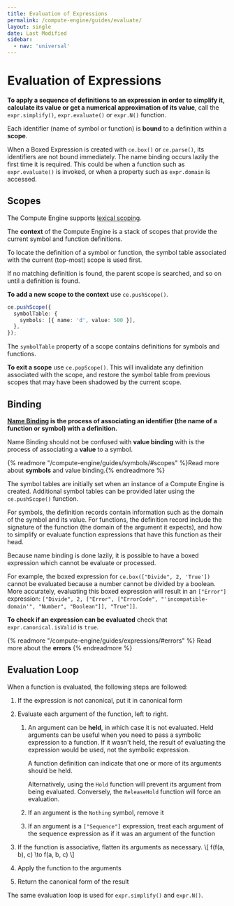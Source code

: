 ```yaml
---
title: Evaluation of Expressions
permalink: /compute-engine/guides/evaluate/
layout: single
date: Last Modified
sidebar:
  - nav: 'universal'
---
```


# Evaluation of Expressions

**To apply a sequence of definitions to an expression in order to simplify it,
calculate its value or get a numerical approximation of its value**, call the
`expr.simplify()`, `expr.evaluate()` or `expr.N()` function.

Each identifier (name of symbol or function) is **bound** to a definition within
a **scope**.

When a Boxed Expression is created with `ce.box()` or `ce.parse()`, its
identifiers are not bound immediately. The name binding occurs lazily the first
time it is required. This could be when a function such as `expr.evaluate()` is
invoked, or when a property such as `expr.domain` is accessed.

## Scopes

The Compute Engine supports
[lexical scoping](<https://en.wikipedia.org/wiki/Scope_(computer_science)>).

The **context** of the Compute Engine is a stack of scopes that provide the
current symbol and function definitions.

To locate the definition of a symbol or function, the symbol table associated
with the current (top-most) scope is used first.

If no matching definition is found, the parent scope is searched, and so on
until a definition is found.

**To add a new scope to the context** use `ce.pushScope()`.

```ts
ce.pushScope({
  symbolTable: {
    symbols: [{ name: 'd', value: 500 }],
  },
});
```

The `symbolTable` property of a scope contains definitions for symbols and
functions.

**To exit a scope** use `ce.popScope()`. This will invalidate any definition
associated with the scope, and restore the symbol table from previous scopes
that may have been shadowed by the current scope.

## Binding

**[Name Binding](https://en.wikipedia.org/wiki/Name_binding) is the process of
associating an identifier (the name of a function or symbol) with a
definition.**

Name Binding should not be confused with **value binding** with is the process
of associating a **value** to a symbol.

{% readmore "/compute-engine/guides/symbols/#scopes" %}Read more about
<strong>symbols</strong> and value binding.{% endreadmore %}

The symbol tables are initially set when an instance of a Compute Engine is
created. Additional symbol tables can be provided later using the
`ce.pushScope()` function.

For symbols, the definition records contain information such as the domain of
the symbol and its value. For functions, the definition record include the
signature of the function (the domain of the argument it expects), and how to
simplify or evaluate function expressions that have this function as their head.

Because name binding is done lazily, it is possible to have a boxed expression
which cannot be evaluate or processed.

For example, the boxed expression for `ce.box(["Divide", 2, 'True'])` cannot be
evaluated because a number cannot be divided by a boolean. More accurately,
evaluating this boxed expression will result in an `["Error"]` expression:
`["Divide", 2, ["Error", ["ErrorCode", "'incompatible-domain'", "Number", "Boolean"]], "True"]]`.

**To check if an expression can be evaluated** check that
`expr.canonical.isValid` is `true`.

{% readmore "/compute-engine/guides/expressions/#errors" %} Read more about the
<strong>errors</strong> {% endreadmore %}

## Evaluation Loop

When a function is evaluated, the following steps are followed:

1. If the expression is not canonical, put it in canonical form

2. Evaluate each argument of the function, left to right.

   1. An argument can be **held**, in which case it is not evaluated. Held
      arguments can be useful when you need to pass a symbolic expression to a
      function. If it wasn't held, the result of evaluating the expression would
      be used, not the symbolic expression.

      A function definition can indicate that one or more of its arguments
      should be held.

      Alternatively, using the `Hold` function will prevent its argument from
      being evaluated. Conversely, the `ReleaseHold` function will force an
      evaluation.

   2. If an argument is the `Nothing` symbol, remove it

   3. If an argument is a `["Sequence"]` expression, treat each argument of the
      sequence expression as if it was an argument of the function

3. If the function is associative, flatten its arguments as necessary. \\[
   f(f(a, b), c) \to f(a, b, c) \\]

4. Apply the function to the arguments

5. Return the canonical form of the result

The same evaluation loop is used for `expr.simplify()` and `expr.N()`.
